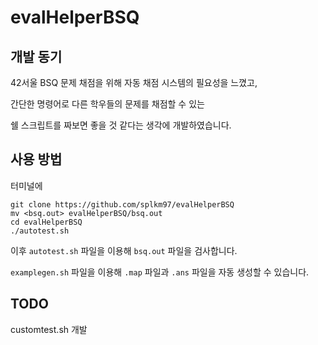 # evalHelperBSQ

## 개발 동기

42서울 BSQ 문제 채점을 위해 자동 채점 시스템의 필요성을 느꼈고,

간단한 명령어로 다른 학우들의 문제를 채점할 수 있는

쉘 스크립트를 짜보면 좋을 것 같다는 생각에 개발하였습니다.

## 사용 방법

터미널에
```
git clone https://github.com/splkm97/evalHelperBSQ
mv <bsq.out> evalHelperBSQ/bsq.out
cd evalHelperBSQ
./autotest.sh
```
이후 `autotest.sh` 파일을 이용해 `bsq.out` 파일을 검사합니다.

`examplegen.sh` 파일을 이용해 `.map` 파일과 `.ans` 파일을 자동 생성할 수 있습니다.

## TODO

customtest.sh 개발
